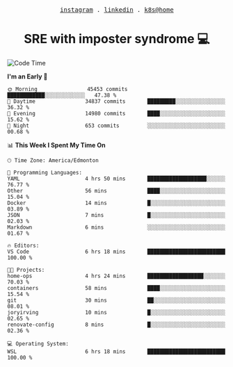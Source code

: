 <p align="center">
  <samp>
    <a href="https://www.instagram.com/lildrunkensmurf/">instagram</a> .
    <a href="https://www.linkedin.com/in/joryirving/">linkedin</a> .
    <a href="https://github.com/joryirving/home-ops">k8s@home</a>
  </samp>
</p>

<h1 align="center">
  SRE with imposter syndrome 💻
</h1>

<!--START_SECTION:waka-->
![Code Time](http://img.shields.io/badge/Code%20Time-445%20hrs%2058%20mins-blue)

**I'm an Early 🐤** 

```text
🌞 Morning                45453 commits       ████████████░░░░░░░░░░░░░   47.38 % 
🌆 Daytime                34837 commits       █████████░░░░░░░░░░░░░░░░   36.32 % 
🌃 Evening                14980 commits       ████░░░░░░░░░░░░░░░░░░░░░   15.62 % 
🌙 Night                  653 commits         ░░░░░░░░░░░░░░░░░░░░░░░░░   00.68 % 
```


📊 **This Week I Spent My Time On** 

```text
🕑︎ Time Zone: America/Edmonton

💬 Programming Languages: 
YAML                     4 hrs 50 mins       ███████████████████░░░░░░   76.77 % 
Other                    56 mins             ████░░░░░░░░░░░░░░░░░░░░░   15.04 % 
Docker                   14 mins             █░░░░░░░░░░░░░░░░░░░░░░░░   03.89 % 
JSON                     7 mins              █░░░░░░░░░░░░░░░░░░░░░░░░   02.03 % 
Markdown                 6 mins              ░░░░░░░░░░░░░░░░░░░░░░░░░   01.67 % 

🔥 Editors: 
VS Code                  6 hrs 18 mins       █████████████████████████   100.00 % 

🐱‍💻 Projects: 
home-ops                 4 hrs 24 mins       ██████████████████░░░░░░░   70.03 % 
containers               58 mins             ████░░░░░░░░░░░░░░░░░░░░░   15.54 % 
git                      30 mins             ██░░░░░░░░░░░░░░░░░░░░░░░   08.01 % 
joryirving               10 mins             █░░░░░░░░░░░░░░░░░░░░░░░░   02.65 % 
renovate-config          8 mins              █░░░░░░░░░░░░░░░░░░░░░░░░   02.36 % 

💻 Operating System: 
WSL                      6 hrs 18 mins       █████████████████████████   100.00 % 
```


<!--END_SECTION:waka-->
